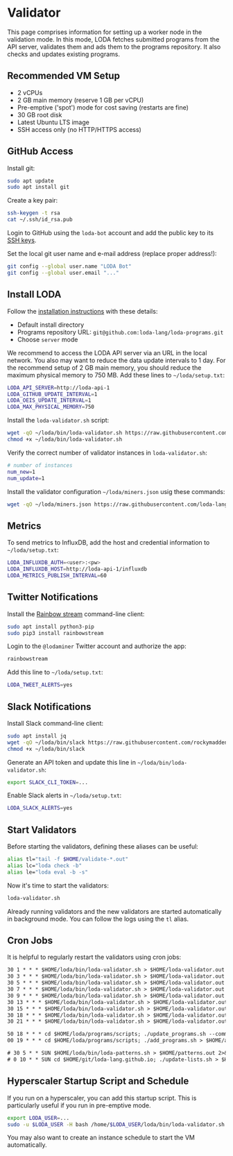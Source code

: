 # Validator

This page comprises information for setting up a worker node in the validation mode.
In this mode, LODA fetches submitted programs from the API server, validates them
and ads them to the programs repository. It also checks and updates existing programs.

## Recommended VM Setup

* 2 vCPUs
* 2 GB main memory (reserve 1 GB per vCPU)
* Pre-emptive ('spot') mode for cost saving (restarts are fine)
* 30 GB root disk
* Latest Ubuntu LTS image
* SSH access only (no HTTP/HTTPS access)

## GitHub Access

Install git:

```bash
sudo apt update
sudo apt install git
```

Create a key pair:

```bash
ssh-keygen -t rsa
cat ~/.ssh/id_rsa.pub
```

Login to GitHub using the `loda-bot` account and add the public key to its [SSH keys](https://github.com/settings/keys).

Set the local git user name and e-mail address (replace proper address!):

```bash
git config --global user.name "LODA Bot"
git config --global user.email "..."
```

## Install LODA

Follow the [installation instructions](https://loda-lang.org/install/) with these details:

* Default install directory
* Programs repository URL:
 `git@github.com:loda-lang/loda-programs.git`
* Choose `server` mode

We recommend to access the LODA API server via an URL in the local network. You also may want to reduce the data update intervals to 1 day.
For the recommend setup of 2 GB main memory, you
should reduce the maximum physical memory to 750 MB.
Add these lines to `~/loda/setup.txt`:

```bash
LODA_API_SERVER=http://loda-api-1
LODA_GITHUB_UPDATE_INTERVAL=1
LODA_OEIS_UPDATE_INTERVAL=1
LODA_MAX_PHYSICAL_MEMORY=750
```

Install the `loda-validator.sh` script:

```bash
wget -qO ~/loda/bin/loda-validator.sh https://raw.githubusercontent.com/loda-lang/loda-cpp/master/validator/loda-validator.sh
chmod +x ~/loda/bin/loda-validator.sh
```

Verify the correct number of validator instances in `loda-validator.sh`:

```bash
# number of instances
num_new=1
num_update=1
```

Install the validator configuration `~/loda/miners.json` usig these commands:

```bash
wget -qO ~/loda/miners.json https://raw.githubusercontent.com/loda-lang/loda-cpp/master/validator/miners.json
```

## Metrics

To send metrics to InfluxDB, add the host and credential information to `~/loda/setup.txt`:

```bash
LODA_INFLUXDB_AUTH=<user>:<pw>
LODA_INFLUXDB_HOST=http://loda-api-1/influxdb
LODA_METRICS_PUBLISH_INTERVAL=60
```

## Twitter Notifications

Install the [Rainbow stream](https://github.com/orakaro/rainbowstream) command-line client:

```bash
sudo apt install python3-pip
sudo pip3 install rainbowstream
```

Login to the `@lodaminer` Twitter account and authorize the app:

```bash
rainbowstream
```

Add this line to `~/loda/setup.txt`:

```bash
LODA_TWEET_ALERTS=yes
```

## Slack Notifications

Install Slack command-line client:

```bash
sudo apt install jq
wget -qO ~/loda/bin/slack https://raw.githubusercontent.com/rockymadden/slack-cli/master/src/slack
chmod +x ~/loda/bin/slack
```

Generate an API token and update this line in `~/loda/bin/loda-validator.sh`:

```bash
export SLACK_CLI_TOKEN=...
```

Enable Slack alerts in `~/loda/setup.txt`:

```bash
LODA_SLACK_ALERTS=yes
```

## Start Validators

Before starting the validators, defining these aliases can be useful:

```bash
alias tl="tail -f $HOME/validate-*.out"
alias lc="loda check -b"
alias le="loda eval -b -s"
```

Now it's time to start the validators:

```bash
loda-validator.sh
```

Already running validators and the new validators are started automatically in background mode.
You can follow the logs using the `tl` alias.

## Cron Jobs

It is helpful to regularly restart the validators using cron jobs:

```txt
30 1 * * * $HOME/loda/bin/loda-validator.sh > $HOME/loda-validator.out 2>&1
30 3 * * * $HOME/loda/bin/loda-validator.sh > $HOME/loda-validator.out 2>&1
30 5 * * * $HOME/loda/bin/loda-validator.sh > $HOME/loda-validator.out 2>&1
30 7 * * * $HOME/loda/bin/loda-validator.sh > $HOME/loda-validator.out 2>&1
30 9 * * * $HOME/loda/bin/loda-validator.sh > $HOME/loda-validator.out 2>&1
30 13 * * * $HOME/loda/bin/loda-validator.sh > $HOME/loda-validator.out 2>&1
30 15 * * * $HOME/loda/bin/loda-validator.sh > $HOME/loda-validator.out 2>&1
30 18 * * * $HOME/loda/bin/loda-validator.sh > $HOME/loda-validator.out 2>&1
30 21 * * * $HOME/loda/bin/loda-validator.sh > $HOME/loda-validator.out 2>&1

50 18 * * * cd $HOME/loda/programs/scripts; ./update_programs.sh --commit-staged > $HOME/update_programs.out 2>&1
00 19 * * * cd $HOME/loda/programs/scripts; ./add_programs.sh > $HOME/add_programs.out 2>&1

# 30 5 * * SUN $HOME/loda/bin/loda-patterns.sh > $HOME/patterns.out 2>&1
# 0 10 * * SUN cd $HOME/git/loda-lang.github.io; ./update-lists.sh > $HOME/lists.out 2>&1
```

## Hyperscaler Startup Script and Schedule

If you run on a hyperscaler, you can add this startup script. This is particularly useful if you run in pre-emptive mode.

```bash
export LODA_USER=...
sudo -u $LODA_USER -H bash /home/$LODA_USER/loda/bin/loda-validator.sh
```

You may also want to create an instance schedule to start the VM automatically.
